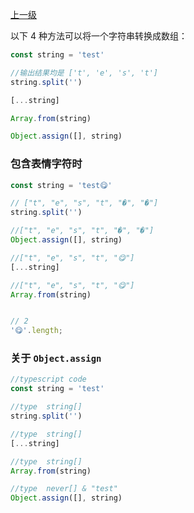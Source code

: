 [上一级](../README.md)



以下 4 种方法可以将一个字符串转换成数组：

```javascript
const string = 'test'

//输出结果均是 ['t', 'e', 's', 't']
string.split('')

[...string]

Array.from(string)

Object.assign([], string)
```



### 包含表情字符时

```javascript
const string = 'test😋'

// ["t", "e", "s", "t", "�", "�"]
string.split('')  

//["t", "e", "s", "t", "�", "�"]
Object.assign([], string)

//["t", "e", "s", "t", "😋"]
[...string]

//["t", "e", "s", "t", "😋"]
Array.from(string)


// 2
'😋'.length; 
```



### 关于 `Object.assign`

```typescript
//typescript code
const string = 'test'

//type  string[]
string.split('')

//type  string[]
[...string]

//type  string[]
Array.from(string)

//type  never[] & "test"
Object.assign([], string)
```

